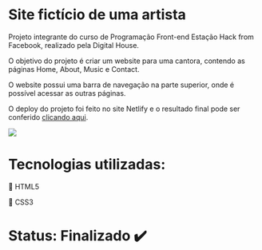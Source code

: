 # Site fictício de uma artista

Projeto integrante do curso de Programação Front-end Estação Hack from Facebook, realizado pela Digital House.

O objetivo do projeto é criar um website para uma cantora, contendo as páginas Home, About, Music e Contact.

O website possui uma barra de navegação na parte superior, onde é possível acessar as outras páginas.

O deploy do projeto foi feito no site Netlify e o resultado final pode ser conferido [clicando aqui](https://jane-doe-website.netlify.app).

[![](pitch.gif)](https://jane-doe-website.netlify.app)

# Tecnologias utilizadas:
:small_orange_diamond: HTML5

:small_blue_diamond: CSS3

# Status: Finalizado :heavy_check_mark:
